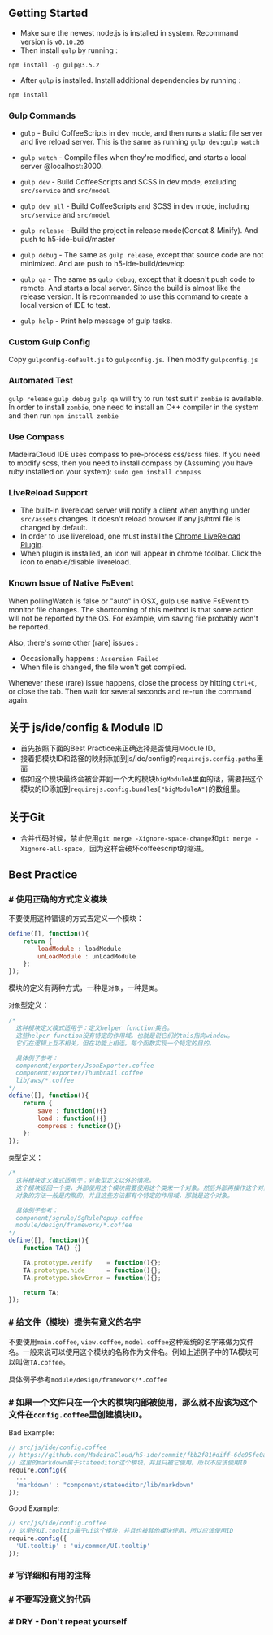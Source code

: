 ## Getting Started
* Make sure the newest node.js is installed in system. Recommand version is `v0.10.26`
* Then install `gulp` by running :
```
npm install -g gulp@3.5.2
```
* After `gulp` is installed. Install additional dependencies by running :
```
npm install
```

### Gulp Commands
* `gulp` - Build CoffeeScripts in dev mode, and then runs a static file server and live reload server. This is the same as running `gulp dev;gulp watch`
* `gulp watch` - Compile files when they're modified, and starts a local server @localhost:3000.
* `gulp dev` - Build CoffeeScripts and SCSS in dev mode, excluding `src/service` and `src/model`
* `gulp dev_all` - Build CoffeeScripts and SCSS in dev mode, including `src/service` and `src/model`

* `gulp release` - Build the project in release mode(Concat & Minify). And push to h5-ide-build/master
* `gulp debug`   - The same as `gulp release`, except that source code are not minimized. And are push to h5-ide-build/develop
* `gulp qa`      - The same as `gulp debug`, except that it doesn't push code to remote. And starts a local server. Since the build is almost like the release version. It is recommanded to use this command to create a local version of IDE to test.
* `gulp help`    - Print help message of gulp tasks.


### Custom Gulp Config
Copy `gulpconfig-default.js` to `gulpconfig.js`. Then modify `gulpconfig.js`


### Automated Test
`gulp release` `gulp debug` `gulp qa` will try to run test suit if `zombie` is available. In order to install `zombie`, one need to install an C++ compiler in the system and then run `npm install zombie`


### Use Compass
MadeiraCloud IDE uses compass to pre-process css/scss files. If you need to modify scss, then you need to install compass by (Assuming you have ruby installed on your system):
`sudo gem install compass`


### LiveReload Support
* The built-in livereload server will notify a client when anything under `src/assets` changes. It doesn't reload browser if any js/html file is changed by default.
* In order to use livereload, one must install the [Chrome LiveReload Plugin](https://chrome.google.com/webstore/detail/livereload/jnihajbhpnppcggbcgedagnkighmdlei).
* When plugin is installed, an icon will appear in chrome toolbar. Click the icon to enable/disable livereload.


### Known Issue of Native FsEvent
When pollingWatch is false or "auto" in OSX, gulp use native FsEvent to monitor file changes. The shortcoming of this method is that some action will not be reported by the OS. For example, vim saving file probably won't be reported.

Also, there's some other (rare) issues :
* Occasionally happens : `Assersion Failed`
* When file is changed, the file won't get compiled.

Whenever these (rare) issue happens, close the process by hitting `Ctrl+C`, or close the tab. Then wait for several seconds and re-run the command again.


## 关于 js/ide/config & Module ID
* 首先按照下面的Best Practice来正确选择是否使用Module ID。
* 接着把模块ID和路径的映射添加到js/ide/config的`requirejs.config.paths`里面
* 假如这个模块最终会被合并到一个大的模块`bigModuleA`里面的话，需要把这个模块的ID添加到`requirejs.config.bundles["bigModuleA"]`的数组里。

## 关于Git
* 合并代码时候，禁止使用`git merge -Xignore-space-change`和`git merge -Xignore-all-space`，因为这样会破坏coffeescript的缩进。


## Best Practice
### # 使用正确的方式定义模块
不要使用这种错误的方式去定义一个模块：
```js
define([], function(){
    return {
        loadModule : loadModule
        unLoadModule : unLoadModule
    };
});
```

模块的定义有两种方式，一种是`对象`，一种是`类`。

`对象`型定义：
```js
/*
  这种模块定义模式适用于：定义helper function集合。
  这些helper function没有特定的作用域。也就是说它们的this指向window。
  它们在逻辑上互不相关，但在功能上相连。每个函数实现一个特定的目的。

  具体例子参考：
  component/exporter/JsonExporter.coffee
  component/exporter/Thumbnail.coffee
  lib/aws/*.coffee
*/
define([], function(){
    return {
        save : function(){}
        load : function(){}
        compress : function(){}
    };
});
```

`类`型定义：
```js
/*
  这种模块定义模式适用于：对象型定义以外的情况。
  这个模块返回一个类，外部使用这个模块需要使用这个类来一个对象。然后外部再操作这个对象来使用这个模块。
  对象的方法一般是内聚的，并且这些方法都有个特定的作用域，那就是这个对象。

  具体例子参考：
  component/sgrule/SgRulePopup.coffee
  module/design/framework/*.coffee
*/
define([], function(){
    function TA() {}

    TA.prototype.verify    = function(){};
    TA.prototype.hide      = function(){};
    TA.prototype.showError = function(){};

    return TA;
});
```

### # 给文件（模块）提供有意义的名字
不要使用`main.coffee`, `view.coffee`, `model.coffee`这种笼统的名字来做为文件名。一般来说可以使用这个模块的名称作为文件名。例如上述例子中的TA模块可以叫做`TA.coffee`。

具体例子参考`module/design/framework/*.coffee`


### # 如果一个文件只在一个大的模块内部被使用，那么就不应该为这个文件在`config.coffee`里创建模块ID。
Bad Example:
```js
// src/js/ide/config.coffee
// https://github.com/MadeiraCloud/h5-ide/commit/fbb2f81#diff-6de95fe0ab25276ee4f5ef715f625a04R167
// 这里的markdown属于stateeditor这个模块，并且只被它使用。所以不应该使用ID
require.config({
  ...
  'markdown' : "component/stateeditor/lib/markdown"
});
```
Good Example:
```js
// src/js/ide/config.coffee
// 这里的UI.tooltip属于ui这个模块，并且也被其他模块使用，所以应该使用ID
require.config({
  'UI.tooltip' : 'ui/common/UI.tooltip'
});
```

### # 写详细和有用的注释
### # 不要写没意义的代码
### # DRY - Don't repeat yourself
